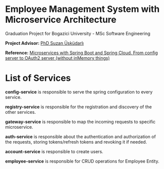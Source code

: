 # Employee Management System with Microservice Architecture
 Graduation Project for Bogazici University - MSc Software Engineering
 
 **Project Advisor:** [PhD Suzan Üsküdarlı](https://www.cmpe.boun.edu.tr/~uskudarli/)
 
 **Reference:** [Microservices with Spring Boot and Spring Cloud. From config server to OAuth2 server (without inMemory things) ](https://itnext.io/microservices-with-spring-boot-and-spring-cloud-16d2c056ba12)
 
 # List of Services
 
 **config-service** is responsible to serve the spring configuration to every service.
 
 **registry-service** is responsible for the registration and discovery of the other services.
 
 **gateway-service** is responsible to map the incoming requests to specific microservice.
 
 **auth-service** is responsible about the authentication and authorization of the requests, storing tokens/refresh tokens and revoking it if needed.
 
 **account-service** is responsible to create users.
 
 **employee-service** is responsible for CRUD operations for Employee Entity.
